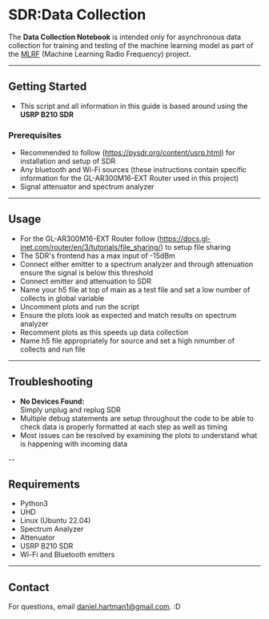 # SDR:Data Collection

The **Data Collection Notebook** is intended only for asynchronous data collection for training and testing of the machine learning model as part of the [MLRF](../README.md) (Machine Learning Radio Frequency) project.  

---

## Getting Started

- This script and all information in this guide is based around using the **USRP B210 SDR**

### Prerequisites

- Recommended to follow (https://pysdr.org/content/usrp.html) for installation and setup of SDR
- Any bluetooth and Wi-Fi sources (these instructions contain specific information for the GL-AR300M16-EXT Router used in this project)
- Signal attenuator and spectrum analyzer

---

## Usage

- For the GL-AR300M16-EXT Router follow (https://docs.gl-inet.com/router/en/3/tutorials/file_sharing/) to setup file sharing
- The SDR's frontend has a max input of -15dBm
- Connect either emitter to a spectrum analyzer and through attenuation ensure the signal is below this threshold
- Connect emitter and attenuation to SDR
- Name your h5 file at top of main as a test file and set a low number of collects in global variable
- Uncomment plots and run the script
- Ensure the plots look as expected and match results on spectrum analyzer
- Recomment plots as this speeds up data collection
- Name h5 file appropriately for source and set a high nmumber of collects and run file

---

## Troubleshooting
- **No Devices Found:**  
  Simply unplug and replug SDR
- Multiple debug statements are setup throughout the code to be able to check data is properly formatted at each step as well as timing
- Most issues can be resolved by examining the plots to understand what is happening with incoming data


--

## Requirements

- Python3
- UHD
- Linux (Ubuntu 22.04)
- Spectrum Analyzer
- Attenuator
- USRP B210 SDR
- Wi-Fi and Bluetooth emitters

---

## Contact

For questions, email [daniel.hartman1@gmail.com](mailto:daniel.hartman1@gmail.com). :D
